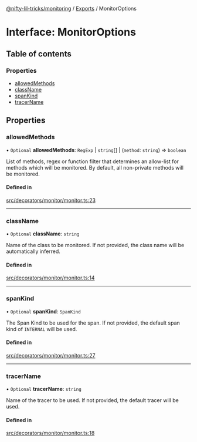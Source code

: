 [@nifty-lil-tricks/monitoring](../README.md) / [Exports](../modules.md) / MonitorOptions

# Interface: MonitorOptions

## Table of contents

### Properties

- [allowedMethods](MonitorOptions.md#allowedmethods)
- [className](MonitorOptions.md#classname)
- [spanKind](MonitorOptions.md#spankind)
- [tracerName](MonitorOptions.md#tracername)

## Properties

### allowedMethods

• `Optional` **allowedMethods**: `RegExp` \| `string`[] \| (`method`: `string`) => `boolean`

List of methods, regex or function filter that determines an allow-list for methods which will be monitored.
By default, all non-private methods will be monitored.

#### Defined in

[src/decorators/monitor/monitor.ts:23](https://github.com/jonnydgreen/nifty-lil-tricks-monitoring/blob/4eb8773/src/decorators/monitor/monitor.ts#L23)

___

### className

• `Optional` **className**: `string`

Name of the class to be monitored. If not provided, the class name will be automatically inferred.

#### Defined in

[src/decorators/monitor/monitor.ts:14](https://github.com/jonnydgreen/nifty-lil-tricks-monitoring/blob/4eb8773/src/decorators/monitor/monitor.ts#L14)

___

### spanKind

• `Optional` **spanKind**: `SpanKind`

The Span Kind to be used for the span. If not provided, the default span kind of `INTERNAL` will be used.

#### Defined in

[src/decorators/monitor/monitor.ts:27](https://github.com/jonnydgreen/nifty-lil-tricks-monitoring/blob/4eb8773/src/decorators/monitor/monitor.ts#L27)

___

### tracerName

• `Optional` **tracerName**: `string`

Name of the tracer to be used. If not provided, the default tracer will be used.

#### Defined in

[src/decorators/monitor/monitor.ts:18](https://github.com/jonnydgreen/nifty-lil-tricks-monitoring/blob/4eb8773/src/decorators/monitor/monitor.ts#L18)
